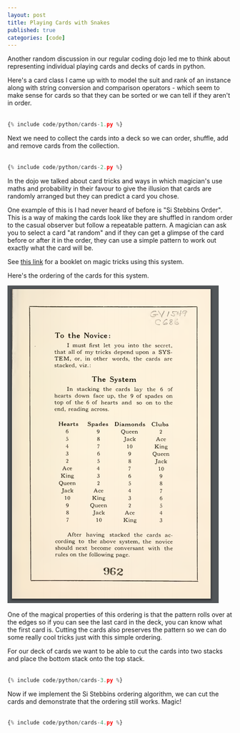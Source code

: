 ```yaml
---
layout: post
title: Playing Cards with Snakes
published: true
categories: [code]
---
```


Another random discussion in our regular coding dojo led me to think about representing individual playing cards and decks of cards in python.

Here's a card class I came up with to model the suit and rank of an instance along with string conversion and comparison operators - which seem to make sense for cards so that they can be sorted or we can tell if they aren't in order.

```python

{% include code/python/cards-1.py %}

```

Next we need to collect the cards into a deck so we can order, shuffle, add and remove cards from the collection.

```python

{% include code/python/cards-2.py %}

```

In the dojo we talked about card tricks and ways in which magician's use maths and probability in their favour to give the illusion that cards are randomly arranged but they can predict a card you chose.

One example of this is I had never heard of before is "Si Stebbins Order". This is a way of making the cards look like they are shuffled in random order to the casual observer but follow a repeatable pattern. A magician can ask you to select a card "at random" and if they can get a glimpse of the card before or after it in the order, they can use a simple pattern to work out exactly what the card will be.

See <a href="https://www.deceptionary.com/ftp/SStebbins.pdf">this link</a> for a booklet on magic tricks using this system.

Here's the ordering of the cards for this system.

<img src="/img/posts/playing-cards-with-snakes/sistebbins.png" alt="booklet page" />

One of the magical properties of this ordering is that the pattern rolls over at the edges so if you can see the last card in the deck, you can know what the first card is. Cutting the cards also preserves the pattern so we can do some really cool tricks just with this simple ordering.

For our deck of cards we want to be able to cut the cards into two stacks and place the bottom stack onto the top stack.

```python

{% include code/python/cards-3.py %}

```

Now if we implement the Si Stebbins ordering algorithm, we can cut the cards and demonstrate that the ordering still works. Magic!

```python

{% include code/python/cards-4.py %}

```
